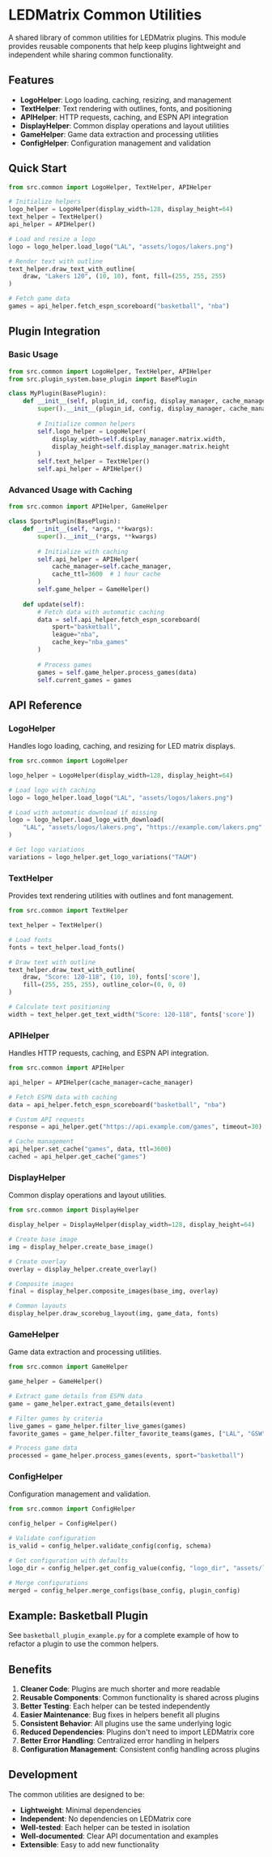 # LEDMatrix Common Utilities

A shared library of common utilities for LEDMatrix plugins. This module provides reusable components that help keep plugins lightweight and independent while sharing common functionality.

## Features

- **LogoHelper**: Logo loading, caching, resizing, and management
- **TextHelper**: Text rendering with outlines, fonts, and positioning
- **APIHelper**: HTTP requests, caching, and ESPN API integration
- **DisplayHelper**: Common display operations and layout utilities
- **GameHelper**: Game data extraction and processing utilities
- **ConfigHelper**: Configuration management and validation

## Quick Start

```python
from src.common import LogoHelper, TextHelper, APIHelper

# Initialize helpers
logo_helper = LogoHelper(display_width=128, display_height=64)
text_helper = TextHelper()
api_helper = APIHelper()

# Load and resize a logo
logo = logo_helper.load_logo("LAL", "assets/logos/lakers.png")

# Render text with outline
text_helper.draw_text_with_outline(
    draw, "Lakers 120", (10, 10), font, fill=(255, 255, 255)
)

# Fetch game data
games = api_helper.fetch_espn_scoreboard("basketball", "nba")
```

## Plugin Integration

### Basic Usage

```python
from src.common import LogoHelper, TextHelper, APIHelper
from src.plugin_system.base_plugin import BasePlugin

class MyPlugin(BasePlugin):
    def __init__(self, plugin_id, config, display_manager, cache_manager, plugin_manager):
        super().__init__(plugin_id, config, display_manager, cache_manager, plugin_manager)
        
        # Initialize common helpers
        self.logo_helper = LogoHelper(
            display_width=self.display_manager.matrix.width,
            display_height=self.display_manager.matrix.height
        )
        self.text_helper = TextHelper()
        self.api_helper = APIHelper()
```

### Advanced Usage with Caching

```python
from src.common import APIHelper, GameHelper

class SportsPlugin(BasePlugin):
    def __init__(self, *args, **kwargs):
        super().__init__(*args, **kwargs)
        
        # Initialize with caching
        self.api_helper = APIHelper(
            cache_manager=self.cache_manager,
            cache_ttl=3600  # 1 hour cache
        )
        self.game_helper = GameHelper()
    
    def update(self):
        # Fetch data with automatic caching
        data = self.api_helper.fetch_espn_scoreboard(
            sport="basketball", 
            league="nba",
            cache_key="nba_games"
        )
        
        # Process games
        games = self.game_helper.process_games(data)
        self.current_games = games
```

## API Reference

### LogoHelper

Handles logo loading, caching, and resizing for LED matrix displays.

```python
from src.common import LogoHelper

logo_helper = LogoHelper(display_width=128, display_height=64)

# Load logo with caching
logo = logo_helper.load_logo("LAL", "assets/logos/lakers.png")

# Load with automatic download if missing
logo = logo_helper.load_logo_with_download(
    "LAL", "assets/logos/lakers.png", "https://example.com/lakers.png"
)

# Get logo variations
variations = logo_helper.get_logo_variations("TA&M")
```

### TextHelper

Provides text rendering utilities with outlines and font management.

```python
from src.common import TextHelper

text_helper = TextHelper()

# Load fonts
fonts = text_helper.load_fonts()

# Draw text with outline
text_helper.draw_text_with_outline(
    draw, "Score: 120-118", (10, 10), fonts['score'], 
    fill=(255, 255, 255), outline_color=(0, 0, 0)
)

# Calculate text positioning
width = text_helper.get_text_width("Score: 120-118", fonts['score'])
```

### APIHelper

Handles HTTP requests, caching, and ESPN API integration.

```python
from src.common import APIHelper

api_helper = APIHelper(cache_manager=cache_manager)

# Fetch ESPN data with caching
data = api_helper.fetch_espn_scoreboard("basketball", "nba")

# Custom API requests
response = api_helper.get("https://api.example.com/games", timeout=30)

# Cache management
api_helper.set_cache("games", data, ttl=3600)
cached = api_helper.get_cache("games")
```

### DisplayHelper

Common display operations and layout utilities.

```python
from src.common import DisplayHelper

display_helper = DisplayHelper(display_width=128, display_height=64)

# Create base image
img = display_helper.create_base_image()

# Create overlay
overlay = display_helper.create_overlay()

# Composite images
final = display_helper.composite_images(base_img, overlay)

# Common layouts
display_helper.draw_scorebug_layout(img, game_data, fonts)
```

### GameHelper

Game data extraction and processing utilities.

```python
from src.common import GameHelper

game_helper = GameHelper()

# Extract game details from ESPN data
game = game_helper.extract_game_details(event)

# Filter games by criteria
live_games = game_helper.filter_live_games(games)
favorite_games = game_helper.filter_favorite_teams(games, ["LAL", "GSW"])

# Process game data
processed = game_helper.process_games(events, sport="basketball")
```

### ConfigHelper

Configuration management and validation.

```python
from src.common import ConfigHelper

config_helper = ConfigHelper()

# Validate configuration
is_valid = config_helper.validate_config(config, schema)

# Get configuration with defaults
logo_dir = config_helper.get_config_value(config, "logo_dir", "assets/logos")

# Merge configurations
merged = config_helper.merge_configs(base_config, plugin_config)
```

## Example: Basketball Plugin

See `basketball_plugin_example.py` for a complete example of how to refactor a plugin to use the common helpers.

## Benefits

1. **Cleaner Code**: Plugins are much shorter and more readable
2. **Reusable Components**: Common functionality is shared across plugins
3. **Better Testing**: Each helper can be tested independently
4. **Easier Maintenance**: Bug fixes in helpers benefit all plugins
5. **Consistent Behavior**: All plugins use the same underlying logic
6. **Reduced Dependencies**: Plugins don't need to import LEDMatrix core
7. **Better Error Handling**: Centralized error handling in helpers
8. **Configuration Management**: Consistent config handling across plugins

## Development

The common utilities are designed to be:
- **Lightweight**: Minimal dependencies
- **Independent**: No dependencies on LEDMatrix core
- **Well-tested**: Each helper can be tested in isolation
- **Well-documented**: Clear API documentation and examples
- **Extensible**: Easy to add new functionality
